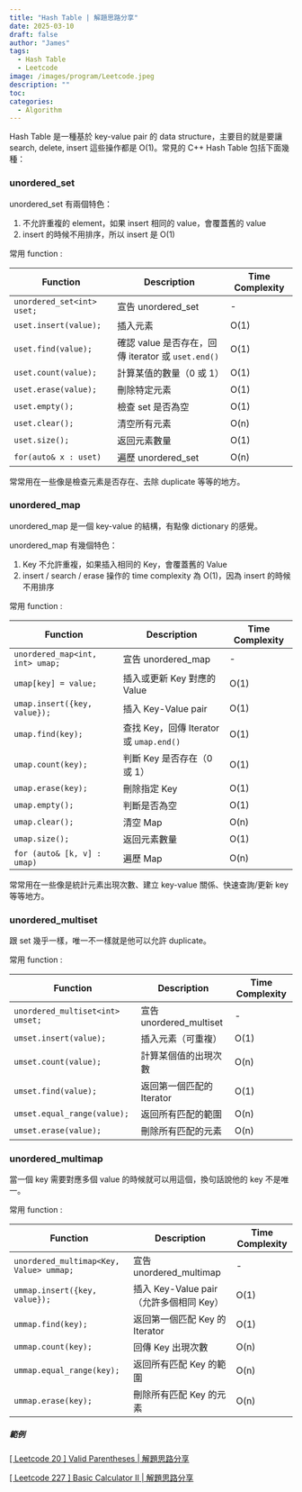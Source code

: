 ```yaml
---
title: "Hash Table | 解題思路分享"
date: 2025-03-10
draft: false
author: "James"
tags:
  - Hash Table
  - Leetcode
image: /images/program/Leetcode.jpeg
description: ""
toc: 
categories:
  - Algorithm
---
```


Hash Table 是一種基於 key-value pair 的 data structure，主要目的就是要讓 search, delete, insert 這些操作都是 O(1)。常見的 C++ Hash Table 包括下面幾種：

### **unordered_set**

unordered_set 有兩個特色：

1. 不允許重複的 element，如果 insert 相同的 value，會覆蓋舊的 value
2. insert 的時候不用排序，所以 insert 是 O(1)

常用 function :

| **Function** | **Description** | **Time Complexity** |
|-------------|----------------|---------------------|
| `unordered_set<int> uset;` | 宣告 unordered_set | - |
| `uset.insert(value);` | 插入元素 | O(1) |
| `uset.find(value);` | 確認 value 是否存在，回傳 iterator 或 `uset.end()` | O(1) |
| `uset.count(value);` | 計算某值的數量（0 或 1） | O(1) |
| `uset.erase(value);` | 刪除特定元素 | O(1) |
| `uset.empty();` | 檢查 set 是否為空 | O(1) |
| `uset.clear();` | 清空所有元素 | O(n) |
| `uset.size();` | 返回元素數量 | O(1) |
| `for(auto& x : uset)` | 遍歷 unordered_set | O(n) |

常常用在一些像是檢查元素是否存在、去除 duplicate 等等的地方。

### **unordered_map**

unordered_map 是一個 key-value 的結構，有點像 dictionary 的感覺。

unordered_map 有幾個特色：

1. Key 不允許重複，如果插入相同的 Key，會覆蓋舊的 Value
2. insert / search / erase 操作的 time complexity 為 O(1)，因為 insert 的時候不用排序

常用 function :

| **Function** | **Description** | **Time Complexity** |
|-------------|----------------|---------------------|
| `unordered_map<int, int> umap;` | 宣告 unordered_map | - |
| `umap[key] = value;` | 插入或更新 Key 對應的 Value | O(1) |
| `umap.insert({key, value});` | 插入 Key-Value pair | O(1) |
| `umap.find(key);` | 查找 Key，回傳 Iterator 或 `umap.end()` | O(1) |
| `umap.count(key);` | 判斷 Key 是否存在（0 或 1） | O(1) |
| `umap.erase(key);` | 刪除指定 Key | O(1) |
| `umap.empty();` | 判斷是否為空 | O(1) |
| `umap.clear();` | 清空 Map | O(n) |
| `umap.size();` | 返回元素數量 | O(1) |
| `for (auto& [k, v] : umap)` | 遍歷 Map | O(n) |

常常用在一些像是統計元素出現次數、建立 key-value 關係、快速查詢/更新 key 等等地方。

### **unordered_multiset**

跟 set 幾乎一樣，唯一不一樣就是他可以允許 duplicate。

常用 function :

| **Function** | **Description** | **Time Complexity** |
|-------------|----------------|---------------------|
| `unordered_multiset<int> umset;` | 宣告 unordered_multiset | - |
| `umset.insert(value);` | 插入元素（可重複） | O(1) |
| `umset.count(value);` | 計算某個值的出現次數 | O(n) |
| `umset.find(value);` | 返回第一個匹配的 Iterator | O(1) |
| `umset.equal_range(value);` | 返回所有匹配的範圍 | O(n) |
| `umset.erase(value);` | 刪除所有匹配的元素 | O(n) |

### **unordered_multimap**

當一個 key 需要對應多個 value 的時候就可以用這個，換句話說他的 key 不是唯一。

常用 function :

| **Function** | **Description** | **Time Complexity** |
|-------------|----------------|---------------------|
| `unordered_multimap<Key, Value> ummap;` | 宣告 unordered_multimap | - |
| `ummap.insert({key, value});` | 插入 Key-Value pair（允許多個相同 Key） | O(1) |
| `ummap.find(key);` | 返回第一個匹配 Key 的 Iterator | O(1) |
| `ummap.count(key);` | 回傳 Key 出現次數 | O(n) |
| `ummap.equal_range(key);` | 返回所有匹配 Key 的範圍 | O(n) |
| `ummap.erase(key);` | 刪除所有匹配 Key 的元素 | O(n) |




##### **範例**

[[ Leetcode 20 ] Valid Parentheses | 解題思路分享](https://jamesblogger.com/zh/program/leetcode-20/)

[[ Leetcode 227 ] Basic Calculator II | 解題思路分享](https://jamesblogger.com/zh/program/leetcode-227/)